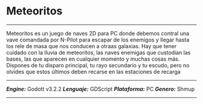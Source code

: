 # Meteoritos

***
Meteoritos es un juego de naves 2D para PC donde debemos contral una vave comandada por N-Pilot para escapar de los enemigos y llegar hasta los rele de masa que nos conducen a otraas galaxias. Hay que tener cuidado con la lluvia de meteoritos, las naves enemigas que custodian las bases, las que aparecen en cualquier momento y muchas cosas más. Dispones de tu disparo principal, tu rayo secundario y tu escudo, pero no olvides que estos últimos deben recarse en las estaciones de recarga
***
***Engine:*** Godott v3.2.2
***Lenguaje:*** GDScript
***Plataforma:*** PC
***Genero:*** Shmup
***

